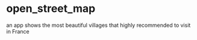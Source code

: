 # open_street_map
an app shows the most beautiful villages that highly recommended to visit in France
